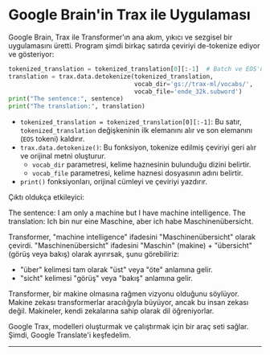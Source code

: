 # Google Brain'in Trax ile Uygulaması

Google Brain, Trax ile Transformer'ın ana akım, yıkıcı ve sezgisel bir uygulamasını üretti. Program şimdi birkaç satırda çeviriyi de-tokenize ediyor ve gösteriyor:

```python
tokenized_translation = tokenized_translation[0][:-1]  # Batch ve EOS'u kaldır.
translation = trax.data.detokenize(tokenized_translation,
                                   vocab_dir='gs://trax-ml/vocabs/',
                                   vocab_file='ende_32k.subword')
print("The sentence:", sentence)
print("The translation:", translation)
```

* `tokenized_translation = tokenized_translation[0][:-1]`: Bu satır, `tokenized_translation` değişkeninin ilk elemanını alır ve son elemanını (`EOS` tokeni) kaldırır.
* `trax.data.detokenize()`: Bu fonksiyon, tokenize edilmiş çeviriyi geri alır ve orijinal metni oluşturur.
	+ `vocab_dir` parametresi, kelime haznesinin bulunduğu dizini belirtir.
	+ `vocab_file` parametresi, kelime haznesi dosyasının adını belirtir.
* `print()` fonksiyonları, orijinal cümleyi ve çeviriyi yazdırır.

Çıktı oldukça etkileyici:

The sentence: I am only a machine but I have machine intelligence.
The translation: Ich bin nur eine Maschine, aber ich habe Maschinenübersicht.

Transformer, "machine intelligence" ifadesini "Maschinenübersicht" olarak çevirdi. "Maschinenübersicht" ifadesini "Maschin" (makine) + "übersicht" (görüş veya bakış) olarak ayırırsak, şunu görebiliriz:
* "über" kelimesi tam olarak "üst" veya "öte" anlamına gelir.
* "sicht" kelimesi "görüş" veya "bakış" anlamına gelir.

Transformer, bir makine olmasına rağmen vizyonu olduğunu söylüyor. Makine zekası transformerlar aracılığıyla büyüyor, ancak bu insan zekası değil. Makineler, kendi zekalarına sahip olarak dil öğreniyorlar.

Google Trax, modelleri oluşturmak ve çalıştırmak için bir araç seti sağlar. Şimdi, Google Translate'i keşfedelim.

---

